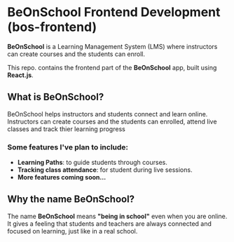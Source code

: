 # BeOnSchool Frontend Development (bos-frontend)

**BeOnSchool** is a Learning Management System (LMS) where instructors can create courses and the students can enroll.

This repo. contains the frontend part of the **BeOnSchool** app, built using **React.js**.


## What is BeOnSchool?

BeOnSchool helps instructors and students connect and learn online.
Instructors can create courses and the students can enrolled, attend live classes and track thier learning progress

### Some features I've plan to include:
 - **Learning Paths**: to guide students through courses.
 - **Tracking class attendance**: for student during live sessions.
 - **More features coming soon...**


## Why the name BeOnSchool?
 
The name **BeOnSchool** means **"being in school"** even when you are online. It gives a feeling that students and teachers are always connected and focused on learning, just like in a real school.